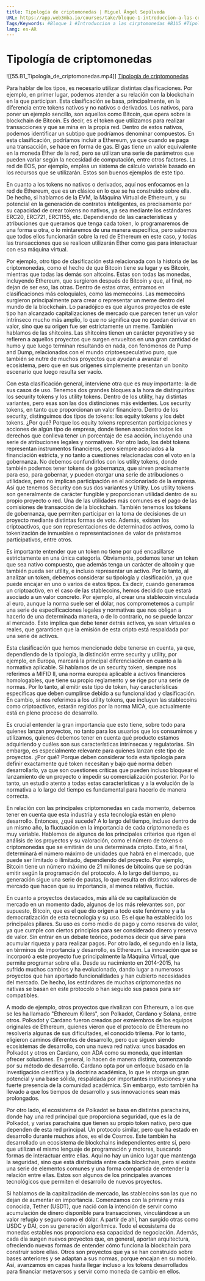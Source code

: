 ```yaml
---
title: Tipología de criptomonedas | Miguel Ángel Sepúlveda
URL: https://app.web3mba.io/courses/take/bloque-1-introduccion-a-las-criptomonedas/lessons/39203438-tipologia-de-criptomonedas-miguel-angel-sepulveda
Tags/Keywords: #Bloque 1 #Introduccion a las cirptomonedas #B1U5 #Tipología de criptomonedas #criptomonedas #Miguel Ángel Sepúlveda
lang: es-AR
---
```

# Tipología de criptomonedas
![[55.B1_Tipología_de_criptomonedas.mp4]]
[Tipología de criptomonedas](https://app.web3mba.io/courses/take/bloque-1-introduccion-a-las-criptomonedas/lessons/39203438-tipologia-de-criptomonedas-miguel-angel-sepulveda)

Para hablar de los tipos, es necesario utilizar distintas clasificaciones. Por ejemplo, en primer lugar, podemos atender a su relación con la blockchain en la que participan. Esta clasificación se basa, principalmente, en la diferencia entre tokens nativos y no nativos o derivados. Los nativos, para poner un ejemplo sencillo, son aquellos como Bitcoin, que opera sobre la blockchain de Bitcoin. Es decir, es el token que utilizamos para realizar transacciones y que se mina en la propia red. Dentro de estos nativos, podemos identificar un subtipo que podríamos denominar compuestos. En esta clasificación, podríamos incluir a Ethereum, ya que cuando se paga una transacción, se hace en forma de gas. El gas tiene un valor equivalente en la moneda Ether de la red, pero se utilizan una serie de parámetros que pueden variar según la necesidad de computación, entre otros factores. La red de EOS, por ejemplo, emplea un sistema de cálculo variable basado en los recursos que se utilizarán. Estos son buenos ejemplos de este tipo.

En cuanto a los tokens no nativos o derivados, aquí nos enfocamos en la red de Ethereum, que es un clásico en lo que se ha construido sobre ella. De hecho, si hablamos de la EVM, la Máquina Virtual de Ethereum, y su potencial en la generación de contratos inteligentes, es precisamente por su capacidad de crear tokens no nativos, ya sea mediante los estándares ERC20, ERC721, ERC1155, etc. Dependiendo de las características y atribuciones que queramos que tenga cada token, lo programaremos de una forma u otra, o lo mintaremos de una manera específica, pero sabemos que todos ellos funcionarán sobre la red de Ethereum en este caso, y todas las transacciones que se realicen utilizarán Ether como gas para interactuar con esa máquina virtual.

Por ejemplo, otro tipo de clasificación está relacionada con la historia de las criptomonedas, como el hecho de que Bitcoin tiene su lugar y es Bitcoin, mientras que todas las demás son altcoins. Estas son todas las monedas, incluyendo Ethereum, que surgieron después de Bitcoin y que, al final, no dejan de ser eso, las otras. Dentro de estas otras, entramos en clasificaciones más coloquiales, como las memecoins. Las memecoins surgieron principalmente para crear o representar un meme dentro del mundo de la blockchain. Lo paradójico es que algunos proyectos de este tipo han alcanzado capitalizaciones de mercado que parecen tener un valor intrínseco mucho más amplio, lo que no significa que no puedan derivar en valor, sino que su origen fue ser estrictamente un meme. También hablamos de las shitcoins. Las shitcoins tienen un carácter peyorativo y se refieren a aquellos proyectos que surgen envueltos en una gran cantidad de humo y que luego terminan resultando en nada, con fenómenos de Pump and Dump, relacionados con el mundo criptoespeculativo puro, que también se nutre de muchos proyectos que ayudan a avanzar el ecosistema, pero que en sus orígenes simplemente presentan un bonito escenario que luego resulta ser vacío.

Con esta clasificación general, interviene otra que es muy importante: la de sus casos de uso. Tenemos dos grandes bloques a la hora de distinguirlos: los security tokens y los utility tokens. Dentro de los utility, hay distintas variantes, pero esas son las dos distinciones más evidentes. Los security tokens, en tanto que proporcionan un valor financiero. Dentro de los security, distinguimos dos tipos de tokens: los equity tokens y los debt tokens. ¿Por qué? Porque los equity tokens representan participaciones y acciones de algún tipo de empresa, donde tienen asociados todos los derechos que conlleva tener un porcentaje de esa acción, incluyendo una serie de atribuciones legales y normativas. Por otro lado, los debt tokens representan instrumentos financieros, pero siempre asociados a la financiación estricta, y no tanto a cuestiones relacionadas con el voto en la gobernanza. No debemos confundirlos con los utility tokens, donde también podemos tener tokens de gobernanza, que sirven precisamente para eso, para gobernar, y pueden otorgar una serie de atribuciones o utilidades, pero no implican participación en el accionariado de la empresa. Así que tenemos Security con sus dos variantes y Utility. Los utility tokens son generalmente de carácter fungible y proporcionan utilidad dentro de su propio proyecto o red. Una de las utilidades más comunes es el pago de las comisiones de transacción de la blockchain. También tenemos los tokens de gobernanza, que permiten participar en la toma de decisiones de un proyecto mediante distintas formas de voto. Además, existen los criptoactivos, que son representaciones de determinados activos, como la tokenización de inmuebles o representaciones de valor de préstamos participativos, entre otros.

Es importante entender que un token no tiene por qué encasillarse estrictamente en una única categoría. Obviamente, podemos tener un token que sea nativo compuesto, que además tenga un carácter de altcoin y que también pueda ser utility, e incluso representar un activo. Por lo tanto, al analizar un token, debemos considerar su tipología y clasificación, ya que puede encajar en uno o varios de estos tipos. Es decir, cuando generamos un criptoactivo, en el caso de las stablecoins, hemos decidido que estará asociado a un valor concreto. Por ejemplo, al crear una stablecoin vinculada al euro, aunque la norma suele ser el dólar, nos comprometemos a cumplir una serie de especificaciones legales y normativas que nos obligan a hacerlo de una determinada manera, o de lo contrario, no se puede lanzar al mercado. Esto implica que debe tener detrás activos, ya sean virtuales o reales, que garanticen que la emisión de esta cripto está respaldada por una serie de activos.

Esta clasificación que hemos mencionado debe tenerse en cuenta, ya que, dependiendo de la tipología, la distinción entre security y utility, por ejemplo, en Europa, marcará la principal diferenciación en cuanto a la normativa aplicable. Si hablamos de un security token, siempre nos referimos a MIFID II, una norma europea aplicable a activos financieros homologables, que tiene su propio reglamento y se rige por una serie de normas. Por lo tanto, al emitir este tipo de token, hay características específicas que deben cumplirse debido a su funcionalidad y clasificación. En cambio, si nos referimos a los utility tokens, que incluyen las stablecoins como criptoactivos, estarán regidos por la norma MiCA, que actualmente está en pleno proceso de desarrollo.

Es crucial entender la gran importancia que esto tiene, sobre todo para quienes lanzan proyectos, no tanto para los usuarios que los consumimos y utilizamos, quienes debemos tener en cuenta qué producto estamos adquiriendo y cuáles son sus características intrínsecas y regulatorias. Sin embargo, es especialmente relevante para quienes lanzan este tipo de proyectos. ¿Por qué? Porque deben considerar toda esta tipología para definir exactamente qué token necesitan y bajo qué norma deben desarrollarlo, ya que son cuestiones críticas que pueden incluso bloquear el lanzamiento de un proyecto o impedir su comercialización posterior. Por lo tanto, un estudio atento a todas estas características y a la evolución de la normativa a lo largo del tiempo es fundamental para hacerlo de manera correcta.

En relación con las principales criptomonedas en cada momento, debemos tener en cuenta que esta industria y esta tecnología están en pleno desarrollo. Entonces, ¿qué sucede? A lo largo del tiempo, incluso dentro de un mismo año, la fluctuación en la importancia de cada criptomoneda es muy variable. Hablemos de algunos de los principales criterios que rigen el análisis de los proyectos y su valoración, como el número de tokens o criptomonedas que se emitirán de una determinada cripto. Esto, al final, determinará el número máximo de unidades que habrá en el mercado, que puede ser limitado o ilimitado, dependiendo del proyecto. Por ejemplo, Bitcoin tiene un número máximo de 21 millones de bitcoins que se podrán emitir según la programación del protocolo. A lo largo del tiempo, su generación sigue una serie de pautas, lo que resulta en distintos valores de mercado que hacen que su importancia, al menos relativa, fluctúe.

En cuanto a proyectos destacados, más allá de su capitalización de mercado en un momento dado, algunos de los más relevantes son, por supuesto, Bitcoin, que es el que dio origen a todo este fenómeno y a la democratización de esta tecnología y su uso. Es el que ha establecido los principales pilares. Su uso es como medio de pago y como reserva de valor, ya que cumple con ciertos principios para ser considerado dinero y reserva de valor. Sin entrar en un debate teórico, podemos decir que sirve para acumular riqueza y para realizar pagos. Por otro lado, el segundo en la lista, en términos de importancia y desarrollo, es Ethereum. La innovación que se incorporó a este proyecto fue principalmente la Máquina Virtual, que permite programar sobre ella. Desde su nacimiento en 2014-2015, ha sufrido muchos cambios y ha evolucionado, dando lugar a numerosos proyectos que han aportado funcionalidades y han cubierto necesidades del mercado. De hecho, los estándares de muchas criptomonedas no nativas se basan en este protocolo o han seguido sus pasos para ser compatibles.

A modo de ejemplo, otros proyectos que rivalizan con Ethereum, a los que se les ha llamado "Ethereum Killers", son Polkadot, Cardano y Solana, entre otros. Polkadot y Cardano fueron creados por exmiembros de los equipos originales de Ethereum, quienes vieron que el protocolo de Ethereum no resolvería algunas de sus dificultades, el conocido trilema. Por lo tanto, eligieron caminos diferentes de desarrollo, pero que siguen siendo ecosistemas de desarrollo, con una nueva red nativa: unos basados en Polkadot y otros en Cardano, con ADA como su moneda, que intentan ofrecer soluciones. En general, lo hacen de manera distinta, comenzando por su método de desarrollo. Cardano opta por un enfoque basado en la investigación científica y la doctrina académica, lo que le otorga un gran potencial y una base sólida, respaldada por importantes instituciones y una fuerte presencia de la comunidad académica. Sin embargo, esto también ha llevado a que los tiempos de desarrollo y sus innovaciones sean más prolongados.

Por otro lado, el ecosistema de Polkadot se basa en distintas parachains, donde hay una red principal que proporciona seguridad, que es la de Polkadot, y varias parachains que tienen su propio token nativo, pero que dependen de esta red principal. Un protocolo similar, pero que ha estado en desarrollo durante muchos años, es el de Cosmos. Este también ha desarrollado un ecosistema de blockchains independientes entre sí, pero que utilizan el mismo lenguaje de programación y motores, buscando formas de interactuar entre ellas. Aquí no hay un único lugar que mantenga la seguridad, sino que está distribuida entre cada blockchain, pero sí existe una serie de elementos comunes y una forma compartida de entender la relación entre ellas. Estos son algunos de los principales avances tecnológicos que permiten el desarrollo de nuevos proyectos.

Si hablamos de la capitalización de mercado, las stablecoins son las que no dejan de aumentar en importancia. Comenzamos con la primera y más conocida, Tether (USDT), que nació con la intención de servir como acumulación de dinero disponible para transacciones, vinculándose a un valor refugio y seguro como el dólar. A partir de ahí, han surgido otras como USDC y DAI, con su generación algorítmica. Todo el ecosistema de monedas estables nos proporciona esa capacidad de negociación. Además, cada día surgen nuevos proyectos que, en general, aportan arquitectura, ofreciendo nuevas formas de entender cómo funciona la blockchain para construir sobre ellas. Otros son proyectos que ya se han construido sobre bases anteriores y se adaptan a sus normas, porque encajan en su modelo. Así, avanzamos en capas hasta llegar incluso a los tokens desarrollados para financiar metaversos y servir como moneda de cambio en ellos.